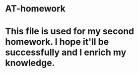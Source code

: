 # AT-homework
# This file is used for my second homework. I hope it'll be successfully and I enrich my knowledge.
